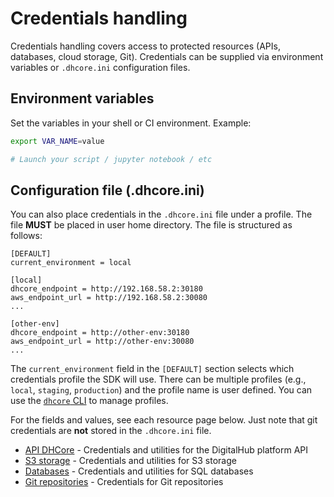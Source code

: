# Credentials handling

Credentials handling covers access to protected resources (APIs, databases, cloud storage, Git).
Credentials can be supplied via environment variables or `.dhcore.ini` configuration files.

## Environment variables

Set the variables in your shell or CI environment. Example:

```bash
export VAR_NAME=value

# Launch your script / jupyter notebook / etc
```

## Configuration file (.dhcore.ini)

You can also place credentials in the `.dhcore.ini` file under a profile. The file **MUST** be placed in user home directory. The file is structured as follows:

```text
[DEFAULT]
current_environment = local

[local]
dhcore_endpoint = http://192.168.58.2:30180
aws_endpoint_url = http://192.168.58.2:30080
...

[other-env]
dhcore_endpoint = http://other-env:30180
aws_endpoint_url = http://other-env:30080
...
```

The `current_environment` field in the `[DEFAULT]` section selects which credentials profile the SDK will use. There can be multiple profiles (e.g., `local`, `staging`, `production`) and the profile name is user defined. You can use the [`dhcore` CLI](https://scc-digitalhub.github.io/docs/cli/commands/) to manage profiles.

For the fields and values, see each resource page below. Just note that git credentials are **not** stored in the `.dhcore.ini` file.

- [API DHCore](./dhcore.md) - Credentials and utilities for the DigitalHub platform API
- [S3 storage](./s3.md) - Credentials and utilities for S3 storage
- [Databases](./sql.md) - Credentials and utilities for SQL databases
- [Git repositories](./git.md) - Credentials for Git repositories
